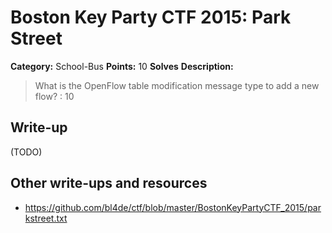 # Boston Key Party CTF 2015: Park Street

**Category:** School-Bus
**Points:** 10
**Solves** 
**Description:**

> What is the OpenFlow table modification message type to add a new flow? : 10

## Write-up

(TODO)

## Other write-ups and resources

* <https://github.com/bl4de/ctf/blob/master/BostonKeyPartyCTF_2015/parkstreet.txt>